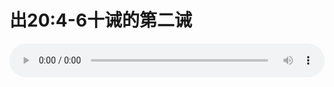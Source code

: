 # 出20:4-6十诫的第二诫

<audio style="width: 100%;" preload="false" controls controlslist="nodownload"><source src="//cdn.wechat.edu.pl/audio/mp3/old/12219.mp3" type="audio/mpeg">Your browser does not support the audio element.</audio>


